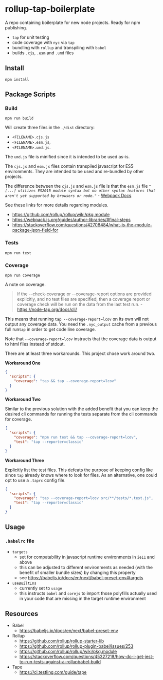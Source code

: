 # rollup-tap-boilerplate 

A repo containing boilerplate for new node projects. Ready for npm publishing.
 
* `tap` for unit testing 
* code coverage with `nyc` via `tap` 
* bundling with `rollup` and transpiling with `babel`
* builds `.cjs`, `.esm` and `.umd` files

## Install

```
npm install
```

## Package Scripts

### Build

```
npm run build
```

Will create three files in the `./dist` directory:

* `<FILENAME>.cjs.js`
* `<FILENAME>.esm.js`, 
* `<FILENAME>.umd.js`. 

The `umd.js` file is minified since it is intended to be used as-is.

The `cjs.js` and `esm.js` files contain transpiled javascript for ES5 environments. They are intended to be used and re-bundled by other projects.

  The difference between the `cjs.js` and `esm.js` file is that the `esm.js` file *`"[...] utilizes ES2015 module syntax but no other syntax features that aren't yet supported by browsers or node."`* - [Webpack Docs](https://webpack.js.org/guides/author-libraries/#final-steps)

See these links for more details regarding modules.

* <https://github.com/rollup/rollup/wiki/pkg.module>
* <https://webpack.js.org/guides/author-libraries/#final-steps>
* <https://stackoverflow.com/questions/42708484/what-is-the-module-package-json-field-for>

### Tests

```
npm run test
```

### Coverage

```
npm run coverage
```

A note on coverage.

> If the --check-coverage or --coverage-report options are provided explicitly,
  and no test files are specified, then a coverage report or coverage check will
  be run on the data from the last test run. - https://node-tap.org/docs/cli/

This means that running `tap --coverage-report=lcov` on its own will not output 
any coverage data. You need the `.nyc_output` cache from a previous full 
run`tap` in order to get code line coverage.

Note that `--coverage-report=lcov` instructs that the coverage data is output to html files instead of stdout.
  
There are at least three workarounds. This project chose work around two.

**Workaround One**

```json
{
  "scripts": {
    "coverage": "tap && tap --coverage-report=lcov"
  }
}
```
**Workaround Two**

Similar to the previous solution with the added benefit that you can 
keep the desired cli commands for running the tests separate from the cli 
commands for coverage.

```json
{
  "scripts": {
    "coverage": "npm run test && tap --coverage-report=lcov",
    "test": "tap --reporter=classic"
  }
}
```

**Workaround Three**

Explicitly list the test files. This defeats the purpose of keeping config 
like since `tap` already knows where to look for files. As an alternative, 
one could opt to use a `.taprc` config file.

```json
{
  "scripts": {
    "coverage": "tap --coverage-report=lcov src/**/tests/*.test.js",
    "test": "tap --reporter=classic"
  }
}
```

## Usage

### `.babelrc` file

* `targets` 
  * set for compatability in javascript runtime environments in `ie11` and above
  * this can be adjusted to different environments as needed (with the benefit of smaller bundle sizes) by changing this property
  * see https://babeljs.io/docs/en/next/babel-preset-env#targets
* `useBuiltIns` 
  * currently set to `usage` 
  * this instructs `babel` and `corejs` to import those polyfills actually used in your code that are missing in the target runtime environment

## Resources

* Babel
  * https://babeljs.io/docs/en/next/babel-preset-env
* Rollup
  * <https://github.com/rollup/rollup-starter-lib>
  * <https://github.com/rollup/rollup-plugin-babel/issues/253>
  * <https://github.com/rollup/rollup/wiki/pkg.module>
  * <https://stackoverflow.com/questions/45327218/how-do-i-get-jest-to-run-tests-against-a-rollupbabel-build>
* Tape
  * <https://ci.testling.com/guide/tape>
